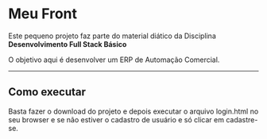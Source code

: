 # Meu Front

Este pequeno projeto faz parte do material diático da Disciplina **Desenvolvimento Full Stack Básico** 

O objetivo aqui é desenvolver um ERP de Automação Comercial.

---
## Como executar

Basta fazer o download do projeto e depois executar o arquivo login.html no seu browser e se não estiver o cadastro de usuário e só clicar em cadastre-se.
